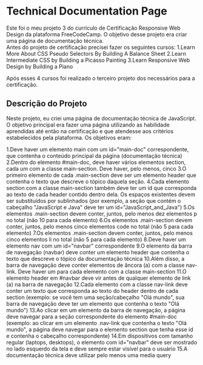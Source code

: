 # Technical Documentation Page
Este foi o meu projeto 3 do currículo de Certificação Responsive Web Design da plataforma FreeCodeCamp. O objetivo desse projeto era criar uma página de documentação técnica.<br>
Antes do projeto de certificação precisei fazer os seguintes cursos:
1.Learn More About CSS Pseudo Selectors By Building A Balance Sheet
2.Learn Intermediate CSS by Building a Picasso Painting
3.Learn Responsive Web Design by Building a Piano


Após esses 4 cursos foi realizado o terceiro projeto dos necessários para a certificação.

## Descrição do Projeto
Neste projeto, eu criei uma página de documentação técnica de JavaScript. O objetivo principal era fazer uma página utilizando as habilidade aprendidas até então na certificação e que atendesse aos critérios estabelecidos pela plataforma. Os objetivos eram:

1.Deve haver um elemento main com um id="main-doc" correspondente, que contenha o conteúdo principal da página (documentação técnica)
2.Dentro do elemento #main-doc, deve haver vários elementos section, cada um com a classe main-section. Deve haver, pelo menos, cinco
3.O primeiro elemento de cada .main-section deve ser um elemento header que contenha o texto que descreve o tópico daquela seção.
4.Cada elemento section com a classe main-section também deve ter um id que corresponda ao texto de cada header contido dentro dela. Os espaços existentes devem ser substituídos por sublinhados (por exemplo, a seção que contém o cabeçalho "JavaScript e Java" deve ter um id="JavaScript_and_Java")
5.Os elementos .main-section devem conter, juntos, pelo menos dez elementos p no total (não 10 para cada elemento)
6.Os elementos .main-section devem conter, juntos, pelo menos cinco elementos code no total (não 5 para cada elemento)
7.Os elementos .main-section devem conter, juntos, pelo menos cinco elementos li no total (não 5 para cada elemento)
8.Deve haver um elemento nav com um id="navbar" correspondente
9.O elemento da barra de navegação (navbar) deve conter um elemento header que contenha o texto que descreve o tópico da documentação técnica
10.Além disso, a barra de navegação deve conter elementos de âncora (a) com a classe nav-link. Deve haver um para cada elemento com a classe main-section
11.O elemento header em #navbar deve vir antes de qualquer elemento de link (a) na barra de navegação
12.Cada elemento com a classe nav-link deve conter um texto que corresponda ao texto do header dentro de cada section (exemplo: se você tem uma seção/cabeçalho "Olá mundo", sua barra de navegação deve ter um elemento que contenha o texto "Olá mundo")
13.Ao clicar em um elemento da barra de navegação, a página deve navegar para a seção correspondente do elemento #main-doc (exemplo: ao clicar em um elemento .nav-link que contenha o texto "Olá mundo", a página deve navegar para o elemento section que tenha esse id e contenha o cabeçalho correspondente)
14.Em dispositivos com tamanho regular (laptops, desktops), o elemento com id="navbar" deve ser mostrado no lado esquerdo da tela e deve sempre estar visível para o usuário
15.A documentação técnica deve utilizar pelo menos uma media query